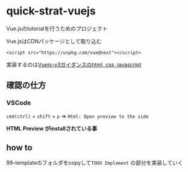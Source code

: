# quick-strat-vuejs

Vue.jsのtutorialを行うためのプロジェクト

Vue.jsはCDNパッケージとして取り込む

`<script src="https://unpkg.com/vue@next"></script>`

実装するのは[Vuejs-v3ガイダンスのhtml, css, javascript](https://v3.ja.vuejs.org/guide/introduction.html)

## 確認の仕方

### VSCode

`cmd(ctrl)` + `shift` + `p` => `Html: Open preview to the side`

 **HTML Preview がinstallされている事**  

## how to

99-templateのフォルダをcopyして`TODO Implement` の部分を実装していく
